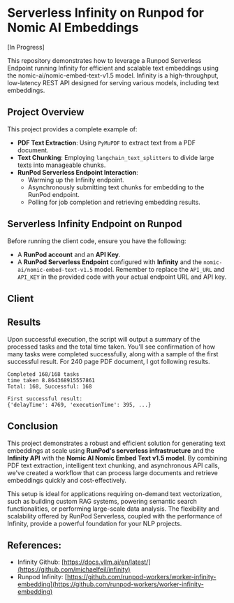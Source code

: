 # Serverless Infinity on Runpod for Nomic AI Embeddings

[In Progress]

This repository demonstrates how to leverage a Runpod Serverless Endpoint running Infinity for efficient and scalable text embeddings using the nomic-ai/nomic-embed-text-v1.5 model. Infinity is a high-throughput, low-latency REST API designed for serving various models, including text embeddings.

## Project Overview

This project provides a complete example of:

* **PDF Text Extraction**: Using `PyMuPDF` to extract text from a PDF document.
* **Text Chunking**: Employing `langchain_text_splitters` to divide large texts into manageable chunks.
* **RunPod Serverless Endpoint Interaction**:
    * Warming up the Infinity endpoint.
    * Asynchronously submitting text chunks for embedding to the RunPod endpoint.
    * Polling for job completion and retrieving embedding results.

## Serverless Infinity Endpoint on Runpod

Before running the client code, ensure you have the following:

* A **RunPod account** and an **API Key**.
* A **RunPod Serverless Endpoint** configured with **Infinity** and the `nomic-ai/nomic-embed-text-v1.5` model. Remember to replace the `API_URL` and `API_KEY` in the provided code with your actual endpoint URL and API key.

## Client

## Results
Upon successful execution, the script will output a summary of the processed tasks and the total time taken. You'll see confirmation of how many tasks were completed successfully, along with a sample of the first successful result. For 240 page PDF document, I got following results.
```
Completed 168/168 tasks
time taken 8.864368915557861
Total: 168, Successful: 168

First successful result:
{'delayTime': 4769, 'executionTime': 395, ...}
```

## Conclusion

This project demonstrates a robust and efficient solution for generating text embeddings at scale using **RunPod's serverless infrastructure** and the **Infinity API** with the **Nomic AI Nomic Embed Text v1.5 model**. By combining PDF text extraction, intelligent text chunking, and asynchronous API calls, we've created a workflow that can process large documents and retrieve embeddings quickly and cost-effectively.

This setup is ideal for applications requiring on-demand text vectorization, such as building custom RAG systems, powering semantic search functionalities, or performing large-scale data analysis. The flexibility and scalability offered by RunPod Serverless, coupled with the performance of Infinity, provide a powerful foundation for your NLP projects.

## References:
- Infinity Github: [https://docs.vllm.ai/en/latest/](https://github.com/michaelfeil/infinity)
- Runpod Infinity: [https://github.com/runpod-workers/worker-infinity-embedding](https://github.com/runpod-workers/worker-infinity-embedding)
